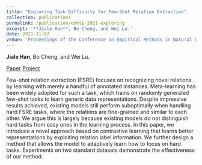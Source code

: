 ```yaml
---
title: "Exploring Task Difficulty for Few-Shot Relation Extraction"
collection: publications
permalink: /publication/emnlp-2021-exploring
excerpt: '**Jiale Han**, Bo Cheng, and Wei Lu.'
date: 2021-11-07
venue: 'Proceedings of the Conference on Empirical Methods in Natural Language Processing (EMNLP)'
---
```

**Jiale Han**, Bo Cheng, and Wei Lu.

[Paper](https://aclanthology.org/2021.emnlp-main.204/)
[Project](https://github.com/hanjiale/hcrp)


Few-shot relation extraction (FSRE) focuses on recognizing novel relations by learning with merely a handful of annotated instances. Meta-learning has been widely adopted for such a task, which trains on randomly generated few-shot tasks to learn generic data representations. Despite impressive results achieved, existing models still perform suboptimally when handling hard FSRE tasks, where the relations are fine-grained and similar to each other. We argue this is largely because existing models do not distinguish hard tasks from easy ones in the learning process. In this paper, we introduce a novel approach based on contrastive learning that learns better representations by exploiting relation label information. We further design a method that allows the model to adaptively learn how to focus on hard tasks. Experiments on two standard datasets demonstrate the effectiveness of our method.